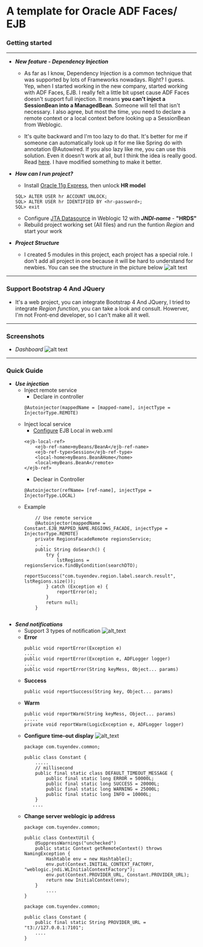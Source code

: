 
# A template for Oracle ADF Faces/ EJB

### Getting started
______
- ***New feature  - Dependency Injection***
    - As far as I know, Dependency Injection is a common technique that was supported by lots of Frameworks nowadays. Right? I guess.
Yep, when I started working in the new company, started working with ADF Faces, EJB. I really felt a little bit upset cause ADF Faces doesn't support full injection. It means **you can't inject a SessionBean into a ManagedBean**. Someone will tell that isn't necessary. I also agree, but most the time, you need to declare a remote context or a local context before looking up a SessionBean from Weblogic.
 
   - It's quite backward and I'm too lazy to do that. It's better for me if someone can automatically look up it for me like Spring do with annotation @Autowired. If you also lazy like me, you can use this solution. Even it doesn't work at all, but I think the idea is really good. Read [here](http://codeplay.net/2010/09/14/inject-ejb-to-adf-managed-bean/). I have modified something to make it better.

- ***How can I run project?***
	-	Install [Oracle 11g Express](http://www.oracle.com/technetwork/database/database-technologies/express-edition/downloads/index.html), then unlock **HR model**
	```
	SQL> ALTER USER hr ACCOUNT UNLOCK;
	SQL> ALTER USER hr IDENTIFIED BY <hr-password>;
	SQL> exit
	```
	-	Configure [JTA Datasource](https://www.appeon.com/support/documents/appeon_online_help/1.5/server_configuration_guide_for_j2ee/ch03s03s01.html) in Weblogic 12 with ***JNDI-name*** - **"HRDS"**
	-	Rebuild project working set (All files)  and run the funtion *Region* and start your work

- ***Project Structure***
	-	I created 5 modules in this project, each project has a special role. I don't add all project in one because it will be hard to understand for newbies. You can see the structure in the picture below
	![alt text](https://preview.ibb.co/bJEVyH/Untitled_1.png)
______
### Support Bootstrap 4 And JQuery
- It's a web project, you can integrate  Bootstrap 4 And JQuery, I tried to integrate  *Region function*, you can take a look and consult. Howerver, I'm not Front-end developer, so I can't make all it well. 
______
### Screenshots
- *Dashboard* 
![alt text](https://i.imgur.com/WRbzsFg.png "My Dashboard")
______
### Quick  Guide
- ***Use injection***	
	-	Inject remote service 
		-	Declare in controller
		```
		@Autoinjector(mappedName = [mapped-name], injectType = InjectorType.REMOTE)
		```
	 -	Inject local service
		 - [Configure](https://docs.oracle.com/cd/E16439_01/doc.1013/e13981/servjndi004.htm) EJB Local in web.xml
		 ```
		 <ejb-local-ref>
			 <ejb-ref-name>myBeans/BeanA</ejb-ref-name>
			 <ejb-ref-type>Session</ejb-ref-type>
			 <local-home>myBeans.BeanAHome</home>
			 <local>myBeans.BeanA</remote>
		</ejb-ref>
		```
		-	Declear in Controller
		```
		@Autoinjector(refName= [ref-name], injectType = InjectorType.LOCAL)
		```
	-	Example
		```
		    // Use remote service
		    @Autoinjector(mappedName = Constant.EJB_MAPPED_NAME.REGIONS_FACADE, injectType = InjectorType.REMOTE) 
		    private RegionsFacadeRemote regionsService;
		    . . .
		    public String doSearch() {
			    try {
				    lstRegions = regionsService.findByCondition(searchDTO);
				    reportSuccess("com.tuyendev.region.label.search.result", lstRegions.size());
				} catch (Exception e) {
					reportError(e);
				}
				return null;
		    }
	
-	***Send notifications***
	-	Support 3 types of notification
		![alt_text](https://preview.ibb.co/je5FXc/Untitled.png)
	-	**Error**
		```
		public void reportError(Exception e)
		....
		public void reportError(Exception e, ADFLogger logger)
		....
		public void reportError(String keyMess, Object... params)
		```
	-	**Success**
		```
		public void reportSuccess(String key, Object... params)
		```
	-	**Warm**
		```
		public void reportWarm(String keyMess, Object... params)
		.....
		private void reportWarm(LogicException e, ADFLogger logger) 
		```
	- **Configure time-out display**
		![alt_text](https://preview.ibb.co/kL6uQx/222.png)
		```
		package com.tuyendev.common;
		
		public class Constant {
			.....
			// millisecond
			public final static class DEFAULT_TIMEOUT_MESSAGE {
		        public final static long ERROR = 50000L;
		        public final static long SUCCESS = 20000L;
		        public final static long WARNING = 25000L;
		        public final static long INFO = 10000L;
		    }
		   ....

	-	**Change server weblogic ip address**
		```
		package com.tuyendev.common;
		
		public class ContextUtil {
			@SuppressWarnings("unchecked")
			public static Context getRemoteContext() throws NamingException {
				Hashtable env = new Hashtable();
			    env.put(Context.INITIAL_CONTEXT_FACTORY, "weblogic.jndi.WLInitialContextFactory");
				env.put(Context.PROVIDER_URL, Constant.PROVIDER_URL);
				return new InitialContext(env);
			}
				....
		}
		```
		```
		package com.tuyendev.common;
		
		public class Constant {
			public final static String PROVIDER_URL = "t3://127.0.0.1:7101";
			....
		}
		```
